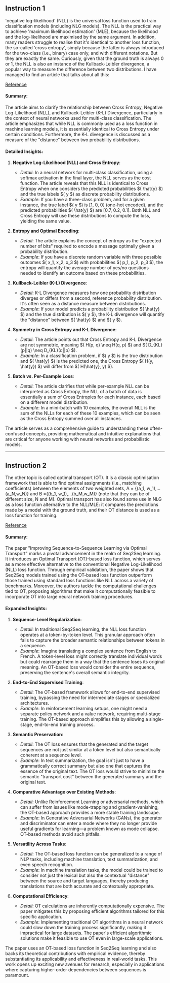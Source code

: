 ## Instruction 1

'negative log-likelihood' (NLL) is the universal loss function used to train classification models (including NLG models).
The NLL is the practical way to achieve 'maximum likelihood estimation' (MLE), because the likelihood and the log-likelihood are maximised by the same argument.
In addition, many readers struggle to realise that it's identical to another loss function, the so-called 'cross entropy', simply because the latter is always introduced for the two-class (i.e., binary) case only, and with different notations. But they are exactly the same.
Curiously, given that the ground truth is always 0 or 1, the NLL is also an instance of the Kullback-Leibler divergence, a popular way to measure the difference between two distributions.
I have managed to find an article that talks about all this:

[Reference](http://www.awebb.info/probability/2017/05/18/cross-entropy-and-log-likelihood.html)


#### Summary:
The article aims to clarify the relationship between Cross Entropy, Negative Log-Likelihood (NLL), and Kullback-Leibler (K-L) Divergence, particularly in the context of neural networks used for multi-class classification. The article emphasizes that while NLL is commonly used as a loss function in machine learning models, it is essentially identical to Cross Entropy under certain conditions. Furthermore, the K-L divergence is discussed as a measure of the "distance" between two probability distributions.

#### Detailed Insights:

1. **Negative Log-Likelihood (NLL) and Cross Entropy**:  
   - *Detail*: In a neural network for multi-class classification, using a softmax activation in the final layer, the NLL serves as the cost function. The article reveals that this NLL is identical to Cross Entropy when one considers the predicted probabilities $( \hat{y} $) and the true labels $( y $) as discrete probability distributions.
   - *Example*: If you have a three-class problem, and for a given instance, the true label $( y $) is [1, 0, 0] (one-hot encoded), and the predicted probabilities $( \hat{y} $) are [0.7, 0.2, 0.1]. Both NLL and Cross Entropy will use these distributions to compute the loss, yielding the same value.

2. **Entropy and Optimal Encoding**:  
   - *Detail*: The article explains the concept of entropy as the "expected number of bits" required to encode a message optimally given a probability distribution.
   - *Example*: If you have a discrete random variable with three possible outcomes $( x_1, x_2, x_3 $) with probabilities $( p_1, p_2, p_3 $), the entropy will quantify the average number of yes/no questions needed to identify an outcome based on these probabilities.

3. **Kullback-Leibler (K-L) Divergence**:  
   - *Detail*: K-L Divergence measures how one probability distribution diverges or differs from a second, reference probability distribution. It's often seen as a distance measure between distributions.
   - *Example*: If your model predicts a probability distribution $( \hat{y} $) and the true distribution is $( y $), the K-L divergence will quantify the "distance" between $( \hat{y} $) and $( y $).

4. **Symmetry in Cross Entropy and K-L Divergence**:  
   - *Detail*: The article points out that Cross Entropy and K-L Divergence are not symmetric, meaning $( H(p, q) \neq H(q, p) $) and $( D_{KL}(p||q) \neq D_{KL}(q||p) $).
   - *Example*: In a classification problem, if $( y $) is the true distribution and $( \hat{y} $) is the predicted one, the Cross Entropy $( H(y, \hat{y}) $) will differ from $( H(\hat{y}, y) $).

5. **Batch vs. Per-Example Loss**:  
   - *Detail*: The article clarifies that while per-example NLL can be interpreted as Cross Entropy, the NLL of a batch of data is essentially a sum of Cross Entropies for each instance, each based on a different model distribution.
   - *Example*: In a mini-batch with 10 examples, the overall NLL is the sum of the NLLs for each of these 10 examples, which can be seen as the Cross Entropy summed over all instances.

The article serves as a comprehensive guide to understanding these often-confused concepts, providing mathematical and intuitive explanations that are critical for anyone working with neural networks and probabilistic models.


-------------------------------------------------------------------------------------

## Instruction 2
The other topic is called optimal transport (OT). It is a classic optimisation framework that is able to find optimal assignments (i.e., matching coefficients) between the elements of two weighted sets, A = {(a_1, w_1),...(a_N,w_N)} and B ={(b_1, w_1),...(b_M,w_M)} (note that they can be of different size, N and M). Optimal transport has also found some use in NLG as a loss function alternative to the NLL/MLE: it compares the predictions made by a model with the ground truth, and their OT distance is used as a loss function for training. 

[Reference ](https://arxiv.org/abs/1901.06283)

#### Summary:
The paper "Improving Sequence-to-Sequence Learning via Optimal Transport" marks a pivotal advancement in the realm of Seq2Seq learning. It introduces an Optimal Transport (OT)-based loss function, which serves as a more effective alternative to the conventional Negative Log-Likelihood (NLL) loss function. Through empirical validation, the paper shows that Seq2Seq models trained using the OT-based loss function outperform those trained using standard loss functions like NLL across a variety of benchmarks. Moreover, the authors tackle the computational challenges tied to OT, proposing algorithms that make it computationally feasible to incorporate OT into large neural network training procedures.

#### Expanded Insights:

1. **Sequence-Level Regularization**:  
   - *Detail*: In traditional Seq2Seq learning, the NLL loss function operates at a token-by-token level. This granular approach often fails to capture the broader semantic relationships between tokens in a sequence.
   - *Example*: Imagine translating a complex sentence from English to French. A token-level loss might correctly translate individual words but could rearrange them in a way that the sentence loses its original meaning. An OT-based loss would consider the entire sequence, preserving the sentence's overall semantic integrity.

2. **End-to-End Supervised Training**:  
   - *Detail*: The OT-based framework allows for end-to-end supervised training, bypassing the need for intermediate stages or specialized architectures.
   - *Example*: In reinforcement learning setups, one might need a separate policy network and a value network, requiring multi-stage training. The OT-based approach simplifies this by allowing a single-stage, end-to-end training process.

3. **Semantic Preservation**:  
   - *Detail*: The OT loss ensures that the generated and the target sequences are not just similar at a token level but also semantically coherent at a sequence level.
   - *Example*: In text summarization, the goal isn't just to have a grammatically correct summary but also one that captures the essence of the original text. The OT loss would strive to minimize the semantic "transport cost" between the generated summary and the original text.

4. **Comparative Advantage over Existing Methods**:  
   - *Detail*: Unlike Reinforcement Learning or adversarial methods, which can suffer from issues like mode-trapping and gradient-vanishing, the OT-based approach provides a more stable training landscape.
   - *Example*: In Generative Adversarial Networks (GANs), the generator and discriminator can enter a mode where they no longer provide useful gradients for learning—a problem known as mode collapse. OT-based methods avoid such pitfalls.

5. **Versatility Across Tasks**:  
   - *Detail*: The OT-based loss function can be generalized to a range of NLP tasks, including machine translation, text summarization, and even speech recognition.
   - *Example*: In machine translation tasks, the model could be trained to consider not just the lexical but also the contextual "distance" between the source and target languages, thereby producing translations that are both accurate and contextually appropriate.

6. **Computational Efficiency**:  
   - *Detail*: OT calculations are inherently computationally expensive. The paper mitigates this by proposing efficient algorithms tailored for this specific application.
   - *Example*: Implementing traditional OT algorithms in a neural network could slow down the training process significantly, making it impractical for large datasets. The paper's efficient algorithmic solutions make it feasible to use OT even in large-scale applications.

The paper uses an OT-based loss function in Seq2Seq learning and also backs its theoretical contributions with empirical evidence, thereby substantiating its applicability and effectiveness in real-world tasks. This work opens up exciting new avenues for research, especially in applications where capturing higher-order dependencies between sequences is paramount.
 
